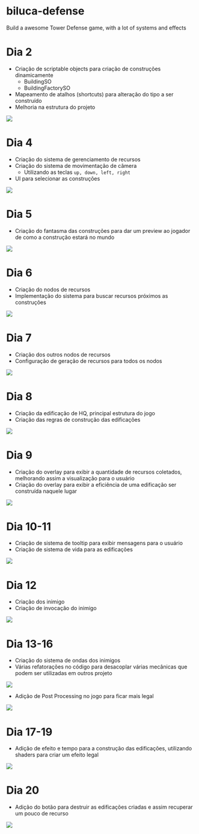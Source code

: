 # biluca-defense
Build a awesome Tower Defense game, with a lot of systems and effects

# Dia 2

- Criação de scriptable objects para criação de construções dinamicamente
  - BuildingSO
  - BuildingFactorySO
- Mapeamento de atalhos (shortcuts) para alteração do tipo a ser construído
- Melhoria na estrutura do projeto

![](Docs/scriptable_objects_and_shortcuts.PNG)

# Dia 4

- Criação do sistema de gerenciamento de recursos
- Criação do sistema de movimentação de câmera
  - Utilizando as teclas ```up, down, left, right```
- UI para selecionar as construções

![](Docs/selected_buttons.PNG)

# Dia 5

- Criação do fantasma das construções para dar um preview ao jogador de como a construção estará no mundo

![](Docs/building_ghost.PNG)

# Dia 6

- Criação do nodos de recursos
- Implementação do sistema para buscar recursos próximos as construções

![](Docs/resource_nodes.PNG)

# Dia 7

- Criação dos outros nodos de recursos
- Configuração de geração de recursos para todos os nodos

![](Docs/all_resource_nodes.PNG)

# Dia 8

- Criação da edificação de HQ, principal estrutura do jogo
- Criação das regras de construção das edificações

![](Docs/hq.PNG)

# Dia 9

- Criação do overlay para exibir a quantidade de recursos coletados, melhorando assim a visualização para o usuário
- Criação do overlay para exibir a eficiência de uma edificação ser construída naquele lugar

![](Docs/resource_overlay.PNG)

# Dia 10-11

- Criação de sistema de tooltip para exibir mensagens para o usuário
- Criação de sistema de vida para as edificações

![](Docs/health_system.PNG)

# Dia 12

- Criação dos inimigo
- Criação de invocação do inimigo

![](Docs/enemy_spawner.PNG)

# Dia 13-16

- Criação do sistema de ondas dos inimigos
- Várias refatorações no código para desacoplar várias mecânicas que podem ser utilizadas em outros projeto

![](Docs/enemy_wave_system.PNG)

- Adição de Post Processing no jogo para ficar mais legal

![](Docs/bloom.PNG)

# Dia 17-19

- Adição de efeito e tempo para a construção das edificações, utilizando shaders para criar um efeito legal

![](Docs/building_constructor.PNG)

# Dia 20

- Adição do botão para destruir as edificações criadas e assim recuperar um pouco de recurso

![](Docs/minimap.PNG)